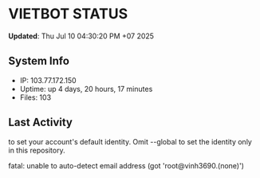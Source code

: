 # VIETBOT STATUS
**Updated**: Thu Jul 10 04:30:20 PM +07 2025

## System Info
- IP: 103.77.172.150
- Uptime: up 4 days, 20 hours, 17 minutes
- Files: 103

## Last Activity

to set your account's default identity.
Omit --global to set the identity only in this repository.

fatal: unable to auto-detect email address (got 'root@vinh3690.(none)')
